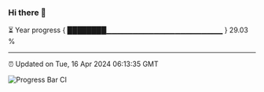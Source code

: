 ### Hi there 👋

⏳ Year progress { ████████▁▁▁▁▁▁▁▁▁▁▁▁▁▁▁▁▁▁▁▁▁▁ } 29.03 %

---

⏰ Updated on Tue, 16 Apr 2024 06:13:35 GMT

![Progress Bar CI](https://github.com/liununu/liununu/workflows/Progress%20Bar%20CI/badge.svg)
